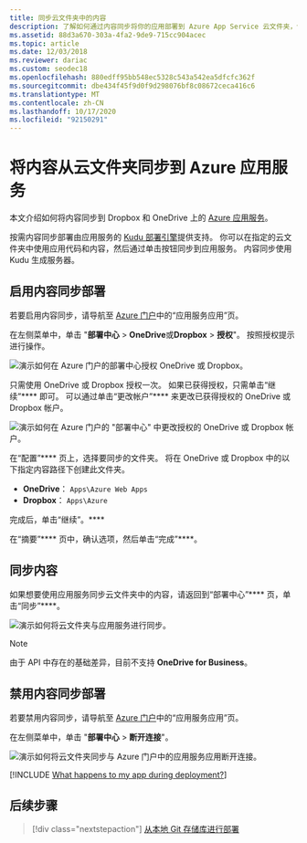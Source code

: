 ```yaml
---
title: 同步云文件夹中的内容
description: 了解如何通过内容同步将你的应用部署到 Azure App Service 云文件夹，包括 OneDrive 或 Dropbox。
ms.assetid: 88d3a670-303a-4fa2-9de9-715cc904acec
ms.topic: article
ms.date: 12/03/2018
ms.reviewer: dariac
ms.custom: seodec18
ms.openlocfilehash: 880edff95bb548ec5328c543a542ea5dfcfc362f
ms.sourcegitcommit: dbe434f45f9d0f9d298076bf8c08672ceca416c6
ms.translationtype: MT
ms.contentlocale: zh-CN
ms.lasthandoff: 10/17/2020
ms.locfileid: "92150291"
---
```

# <a name="sync-content-from-a-cloud-folder-to-azure-app-service"></a>将内容从云文件夹同步到 Azure 应用服务
本文介绍如何将内容同步到 Dropbox 和 OneDrive 上的 [Azure 应用服务](./overview.md)。 

按需内容同步部署由应用服务的 [Kudu 部署引擎](https://github.com/projectkudu/kudu/wiki)提供支持。 你可以在指定的云文件夹中使用应用代码和内容，然后通过单击按钮同步到应用服务。 内容同步使用 Kudu 生成服务器。 

## <a name="enable-content-sync-deployment"></a>启用内容同步部署

若要启用内容同步，请导航至 [Azure 门户](https://portal.azure.com)中的“应用服务应用”页。

在左侧菜单中，单击 "**部署中心**  >  **OneDrive**或**Dropbox**  >  **授权**"。 按照授权提示进行操作。 

![演示如何在 Azure 门户的部署中心授权 OneDrive 或 Dropbox。](media/app-service-deploy-content-sync/choose-source.png)

只需使用 OneDrive 或 Dropbox 授权一次。 如果已获得授权，只需单击“继续”**** 即可。 可以通过单击“更改帐户”**** 来更改已获得授权的 OneDrive 或 Dropbox 帐户。

![演示如何在 Azure 门户的 "部署中心" 中更改授权的 OneDrive 或 Dropbox 帐户。](media/app-service-deploy-content-sync/continue.png)

在“配置”**** 页上，选择要同步的文件夹。 将在 OneDrive 或 Dropbox 中的以下指定内容路径下创建此文件夹。 
   
* **OneDrive**： `Apps\Azure Web Apps`
* **Dropbox**： `Apps\Azure`

完成后，单击“继续”。****

在“摘要”**** 页中，确认选项，然后单击“完成”****。

## <a name="synchronize-content"></a>同步内容

如果想要使用应用服务同步云文件夹中的内容，请返回到“部署中心”**** 页，单击“同步”****。

![演示如何将云文件夹与应用服务进行同步。](media/app-service-deploy-content-sync/synchronize.png)
   
   > [!NOTE]
   > 由于 API 中存在的基础差异，目前不支持 **OneDrive for Business**。 
   > 
   > 

## <a name="disable-content-sync-deployment"></a>禁用内容同步部署

若要禁用内容同步，请导航至 [Azure 门户](https://portal.azure.com)中的“应用服务应用”页。

在左侧菜单中，单击 "**部署中心**  >  **断开连接**"。

![演示如何将云文件夹同步与 Azure 门户中的应用服务应用断开连接。](media/app-service-deploy-content-sync/disable.png)

[!INCLUDE [What happens to my app during deployment?](../../includes/app-service-deploy-atomicity.md)]

## <a name="next-steps"></a>后续步骤

> [!div class="nextstepaction"]
> [从本地 Git 存储库进行部署](deploy-local-git.md)